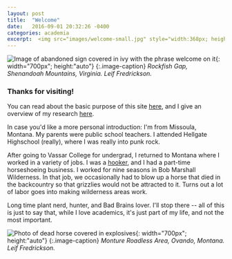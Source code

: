```yaml
---
layout: post
title:  "Welcome"
date:   2016-09-01 20:32:26 -0400
categories: academia
excerpt:  <img src="images/welcome-small.jpg" style="width:368px; height:auto">
---
```

![Image of abandoned sign covered in ivy with the phrase welcome on it]({{site.github.url}}/images/welcome-cropped.jpg){: width="700px"; height:"auto"}
{:.image-caption}
*Rockfish Gap, Shenandoah Mountains, Virginia. Leif Fredrickson.*

### Thanks for visiting!

You can read about the basic purpose of this site [here](/about/), and I give an overview of my research [here](/projects/).

In case you'd like a more personal introduction: I'm from Missoula, Montana. My parents were public school teachers. I attended Hellgate Highschool (really), where I was really into punk rock.

After going to Vassar College for undergrad, I returned to Montana where I worked in a variety of jobs. I was a [hooker](https://www.youtube.com/watch?v=9RhC1tESkRU), and I had a part-time horseshoeing business. I worked for nine seasons in Bob Marshall Wilderness. In that job, we occasionally had to blow up a horse that died in the backcountry so that grizzlies would not be attracted to it. Turns out a lot of labor goes into making wilderness areas work.

Long time plant nerd, hunter, and Bad Brains lover. I'll stop there -- all of this is just to say that, while I love academics, it's just part of my life, and not the most important.

![Photo of dead horse covered in explosives]({{site.github.url}}/images/horse.jpg){: width="700px"; height:"auto"}
{:.image-caption}
*Monture Roadless Area, Ovando, Montana. Leif Fredrickson.*
